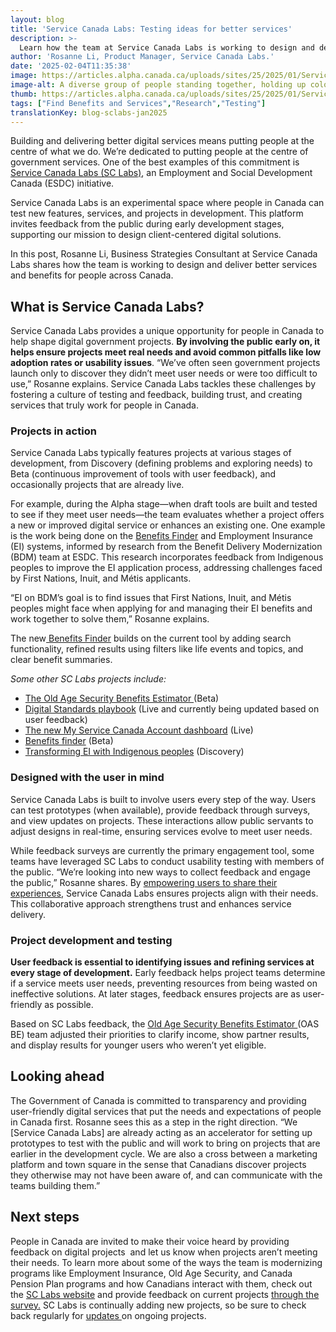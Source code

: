 ```yaml
---
layout: blog
title: 'Service Canada Labs: Testing ideas for better services'
description: >-
  Learn how the team at Service Canada Labs is working to design and deliver better services and benefits for people in Canada
author: 'Rosanne Li, Product Manager, Service Canada Labs.'
date: '2025-02-04T11:35:38'
image: https://articles.alpha.canada.ca/uploads/sites/25/2025/01/Service_Canada_Labs_Blog_Blog_Post.jpg
image-alt: A diverse group of people standing together, holding up colorful speech bubbles, symbolizing communication and collaboration.
thumb: https://articles.alpha.canada.ca/uploads/sites/25/2025/01/Service_Canada_Labs_Blog_Blog_Post.jpg
tags: ["Find Benefits and Services","Research","Testing"]
translationKey: blog-sclabs-jan2025
---
```


<p>Building and delivering better digital services means putting people at the centre of what we do. We’re dedicated to putting people at the centre of government services. One of the best examples of this commitment is <a href="https://alpha.service.canada.ca/en/home?utm_source=cds&amp;utm_medium=blog&amp;utm_campaign=esdc-edsc-sclabs-cds-ext-camp-24-25&amp;utm_content=sclabs-cds-blog" target="_blank" rel="noreferrer noopener">Service Canada Labs (SC Labs)</a>, an Employment and Social Development Canada (ESDC) initiative. </p>



<p>Service Canada Labs is an experimental space where people in Canada can test new features, services, and projects in development. This platform invites feedback from the public during early development stages, supporting our mission to design client-centered digital solutions.</p>



<p>In this post, Rosanne Li, Business Strategies Consultant at Service Canada Labs shares how the team is working to design and deliver better services and benefits for people across Canada.</p>



<h2 class="wp-block-heading" id="h-what-is-service-canada-labs"><strong>What is Service Canada Labs?</strong></h2>



<p>Service Canada Labs provides a unique opportunity for people in Canada to help shape digital government projects. <strong>By involving the public early on, it helps ensure projects meet real needs and avoid common pitfalls like low adoption rates or usability issues</strong>. “We’ve often seen government projects launch only to discover they didn’t meet user needs or were too difficult to use,” Rosanne explains. Service Canada Labs tackles these challenges by fostering a culture of testing and feedback, building trust, and creating services that truly work for people in Canada.</p>



<h3 class="wp-block-heading" id="h-projects-in-action"><strong>Projects in action</strong></h3>



<p>Service Canada Labs typically features projects at various stages of development, from Discovery (defining problems and exploring needs) to Beta (continuous improvement of tools with user feedback), and occasionally projects that are already live.</p>



<p>For example, during the Alpha stage—when draft tools are built and tested to see if they meet user needs—the team evaluates whether a project offers a new or improved digital service or enhances an existing one. One example is the work being done on the <a href="https://alpha.service.canada.ca/en/projects/benefits-finder" target="_blank" rel="noreferrer noopener">Benefits Finder</a> and Employment Insurance (EI) systems, informed by research from the Benefit Delivery Modernization (BDM) team at ESDC. This research incorporates feedback from Indigenous peoples to improve the EI application process, addressing challenges faced by First Nations, Inuit, and Métis applicants.</p>



<p>“EI on BDM’s goal is to find issues that First Nations, Inuit, and Métis peoples might face when applying for and managing their EI benefits and work together to solve them,” Rosanne explains.</p>



<p>The new<a href="https://www.canada.ca/en/services/benefits/finder/tool.html" target="_blank" rel="noreferrer noopener"> Benefits Finder</a> builds on the current tool by adding search functionality, refined results using filters like life events and topics, and clear benefit summaries.</p>



<p><em>Some other SC Labs projects include:</em></p>



<ul class="wp-block-list">
<li><a href="https://alpha.service.canada.ca/en/projects/oas-benefits-estimator" target="_blank" rel="noreferrer noopener">The Old Age Security Benefits Estimator </a>(Beta)</li>



<li><a href="https://alpha.service.canada.ca/en/projects/digital-standards-playbook" target="_blank" rel="noreferrer noopener">Digital Standards playbook</a> (Live and currently being updated based on user feedback)</li>



<li><a href="https://alpha.service.canada.ca/en/projects/dashboard" target="_blank" rel="noreferrer noopener">The new My Service Canada Account dashboard</a> (Live)</li>



<li><a href="https://alpha.service.canada.ca/en/projects/benefits-finder" target="_blank" rel="noreferrer noopener">Benefits finder</a> (Beta)</li>



<li><a href="https://alpha.service.canada.ca/en/projects/transforming-ei-indigenous-peoples" target="_blank" rel="noreferrer noopener">Transforming EI with Indigenous peoples</a> (Discovery)&nbsp;</li>
</ul>



<h3 class="wp-block-heading" id="h-designed-with-the-user-in-mind"><strong>Designed with the user in mind</strong></h3>



<p>Service Canada Labs is built to involve users every step of the way. Users can test prototypes (when available), provide feedback through surveys, and view updates on projects. These interactions allow public servants to adjust designs in real-time, ensuring services evolve to meet user needs.</p>



<p>While feedback surveys are currently the primary engagement tool, some teams have leveraged SC Labs to conduct usability testing with members of the public. “We’re looking into new ways to collect feedback and engage the public,” Rosanne shares. By <a href="https://alpha.service.canada.ca/en/home?utm_source=cds&amp;utm_medium=blog&amp;utm_campaign=esdc-edsc-sclabs-cds-ext-camp-24-25&amp;utm_content=sclabs-cds-blog" target="_blank" rel="noreferrer noopener">empowering users to share their experiences</a>, Service Canada Labs ensures projects align with their needs. This collaborative approach strengthens trust and enhances service delivery.</p>



<h3 class="wp-block-heading" id="h-project-development-and-testing"><strong>Project development and testing</strong></h3>



<p><strong>User feedback is essential to identifying issues and refining services at every stage of development.</strong> Early feedback helps project teams determine if a service meets user needs, preventing resources from being wasted on ineffective solutions. At later stages, feedback ensures projects are as user-friendly as possible.</p>



<p>Based on SC Labs feedback, the <a href="https://ep-be.alpha.service.canada.ca/en" target="_blank" rel="noreferrer noopener">Old Age Security Benefits Estimator </a>(OAS BE) team adjusted their priorities to clarify income, show partner results, and display results for younger users who weren’t yet eligible.</p>



<h2 class="wp-block-heading" id="h-looking-ahead"><strong>Looking ahead</strong></h2>



<p>The Government of Canada is committed to transparency and providing user-friendly digital services that put the needs and expectations of people in Canada first. Rosanne sees this as a step in the right direction. “We [Service Canada Labs] are already acting as an accelerator for setting up prototypes to test with the public and will work to bring on projects that are earlier in the development cycle. We are also a cross between a marketing platform and town square in the sense that Canadians discover projects they otherwise may not have been aware of, and can communicate with the teams building them.”&nbsp;&nbsp;</p>



<h2 class="wp-block-heading" id="h-next-steps"><strong>Next steps</strong></h2>



<p>People in Canada are invited to make their voice heard by providing feedback on digital projects&nbsp; and let us know when projects aren’t meeting their needs. To learn more about some of the ways the team is modernizing programs like Employment Insurance, Old Age Security, and Canada Pension Plan programs and how Canadians interact with them, check out the <a href="https://alpha.service.canada.ca/en/home?utm_source=cds&amp;utm_medium=blog&amp;utm_campaign=esdc-edsc-sclabs-cds-ext-camp-24-25&amp;utm_content=sclabs-cds-blog" target="_blank" rel="noreferrer noopener">SC Labs website</a> and provide feedback on current projects <a href="https://forms-formulaires.alpha.canada.ca/en/id/cm0mjtvrg0014330vn6blw3pi" target="_blank" rel="noreferrer noopener">through the survey.</a> SC Labs is continually adding new projects, so be sure to check back regularly for <a href="https://alpha.service.canada.ca/en/updates" target="_blank" rel="noreferrer noopener">updates </a>on ongoing projects.&nbsp;<br><br><br><br><br></p>

